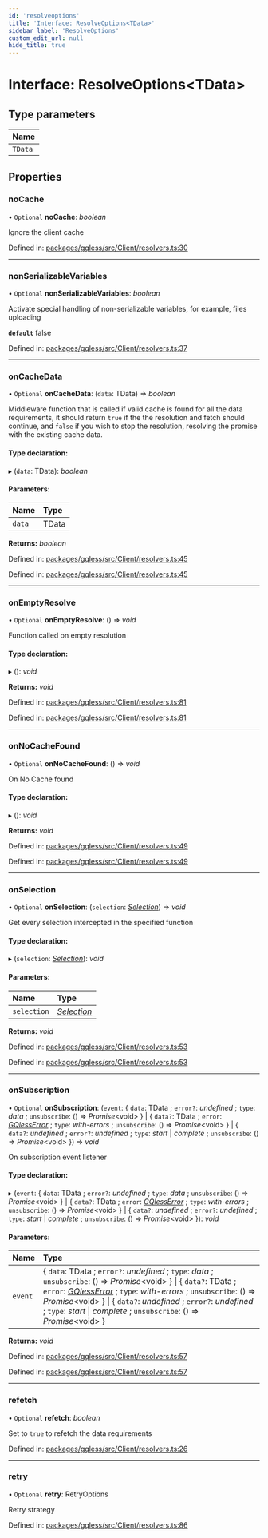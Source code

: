 ```yaml
---
id: 'resolveoptions'
title: 'Interface: ResolveOptions<TData>'
sidebar_label: 'ResolveOptions'
custom_edit_url: null
hide_title: true
---
```


# Interface: ResolveOptions<TData\>

## Type parameters

| Name    |
| :------ |
| `TData` |

## Properties

### noCache

• `Optional` **noCache**: _boolean_

Ignore the client cache

Defined in: [packages/gqless/src/Client/resolvers.ts:30](https://github.com/gqless/gqless/blob/41c894a/packages/gqless/src/Client/resolvers.ts#L30)

---

### nonSerializableVariables

• `Optional` **nonSerializableVariables**: _boolean_

Activate special handling of non-serializable variables,
for example, files uploading

**`default`** false

Defined in: [packages/gqless/src/Client/resolvers.ts:37](https://github.com/gqless/gqless/blob/41c894a/packages/gqless/src/Client/resolvers.ts#L37)

---

### onCacheData

• `Optional` **onCacheData**: (`data`: TData) => _boolean_

Middleware function that is called if valid cache is found
for all the data requirements, it should return `true` if the
the resolution and fetch should continue, and `false`
if you wish to stop the resolution, resolving the promise
with the existing cache data.

#### Type declaration:

▸ (`data`: TData): _boolean_

#### Parameters:

| Name   | Type  |
| :----- | :---- |
| `data` | TData |

**Returns:** _boolean_

Defined in: [packages/gqless/src/Client/resolvers.ts:45](https://github.com/gqless/gqless/blob/41c894a/packages/gqless/src/Client/resolvers.ts#L45)

Defined in: [packages/gqless/src/Client/resolvers.ts:45](https://github.com/gqless/gqless/blob/41c894a/packages/gqless/src/Client/resolvers.ts#L45)

---

### onEmptyResolve

• `Optional` **onEmptyResolve**: () => _void_

Function called on empty resolution

#### Type declaration:

▸ (): _void_

**Returns:** _void_

Defined in: [packages/gqless/src/Client/resolvers.ts:81](https://github.com/gqless/gqless/blob/41c894a/packages/gqless/src/Client/resolvers.ts#L81)

Defined in: [packages/gqless/src/Client/resolvers.ts:81](https://github.com/gqless/gqless/blob/41c894a/packages/gqless/src/Client/resolvers.ts#L81)

---

### onNoCacheFound

• `Optional` **onNoCacheFound**: () => _void_

On No Cache found

#### Type declaration:

▸ (): _void_

**Returns:** _void_

Defined in: [packages/gqless/src/Client/resolvers.ts:49](https://github.com/gqless/gqless/blob/41c894a/packages/gqless/src/Client/resolvers.ts#L49)

Defined in: [packages/gqless/src/Client/resolvers.ts:49](https://github.com/gqless/gqless/blob/41c894a/packages/gqless/src/Client/resolvers.ts#L49)

---

### onSelection

• `Optional` **onSelection**: (`selection`: [_Selection_](../classes/selection.md)) => _void_

Get every selection intercepted in the specified function

#### Type declaration:

▸ (`selection`: [_Selection_](../classes/selection.md)): _void_

#### Parameters:

| Name        | Type                                   |
| :---------- | :------------------------------------- |
| `selection` | [_Selection_](../classes/selection.md) |

**Returns:** _void_

Defined in: [packages/gqless/src/Client/resolvers.ts:53](https://github.com/gqless/gqless/blob/41c894a/packages/gqless/src/Client/resolvers.ts#L53)

Defined in: [packages/gqless/src/Client/resolvers.ts:53](https://github.com/gqless/gqless/blob/41c894a/packages/gqless/src/Client/resolvers.ts#L53)

---

### onSubscription

• `Optional` **onSubscription**: (`event`: { `data`: TData ; `error?`: _undefined_ ; `type`: _data_ ; `unsubscribe`: () => _Promise_<void\> } \| { `data?`: TData ; `error`: [_GQlessError_](../classes/gqlesserror.md) ; `type`: _with-errors_ ; `unsubscribe`: () => _Promise_<void\> } \| { `data?`: _undefined_ ; `error?`: _undefined_ ; `type`: _start_ \| _complete_ ; `unsubscribe`: () => _Promise_<void\> }) => _void_

On subscription event listener

#### Type declaration:

▸ (`event`: { `data`: TData ; `error?`: _undefined_ ; `type`: _data_ ; `unsubscribe`: () => _Promise_<void\> } \| { `data?`: TData ; `error`: [_GQlessError_](../classes/gqlesserror.md) ; `type`: _with-errors_ ; `unsubscribe`: () => _Promise_<void\> } \| { `data?`: _undefined_ ; `error?`: _undefined_ ; `type`: _start_ \| _complete_ ; `unsubscribe`: () => _Promise_<void\> }): _void_

#### Parameters:

| Name    | Type                                                                                                                                                                                                                                                                                                                                                                       |
| :------ | :------------------------------------------------------------------------------------------------------------------------------------------------------------------------------------------------------------------------------------------------------------------------------------------------------------------------------------------------------------------------- |
| `event` | { `data`: TData ; `error?`: _undefined_ ; `type`: _data_ ; `unsubscribe`: () => _Promise_<void\> } \| { `data?`: TData ; `error`: [_GQlessError_](../classes/gqlesserror.md) ; `type`: _with-errors_ ; `unsubscribe`: () => _Promise_<void\> } \| { `data?`: _undefined_ ; `error?`: _undefined_ ; `type`: _start_ \| _complete_ ; `unsubscribe`: () => _Promise_<void\> } |

**Returns:** _void_

Defined in: [packages/gqless/src/Client/resolvers.ts:57](https://github.com/gqless/gqless/blob/41c894a/packages/gqless/src/Client/resolvers.ts#L57)

Defined in: [packages/gqless/src/Client/resolvers.ts:57](https://github.com/gqless/gqless/blob/41c894a/packages/gqless/src/Client/resolvers.ts#L57)

---

### refetch

• `Optional` **refetch**: _boolean_

Set to `true` to refetch the data requirements

Defined in: [packages/gqless/src/Client/resolvers.ts:26](https://github.com/gqless/gqless/blob/41c894a/packages/gqless/src/Client/resolvers.ts#L26)

---

### retry

• `Optional` **retry**: RetryOptions

Retry strategy

Defined in: [packages/gqless/src/Client/resolvers.ts:86](https://github.com/gqless/gqless/blob/41c894a/packages/gqless/src/Client/resolvers.ts#L86)
